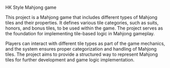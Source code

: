 HK Style Mahjong game

This project is a Mahjong game that includes different types of Mahjong tiles and their properties. It defines various tile categories, such as suits, honors, and bonus tiles, to be used within the game. The project serves as the foundation for implementing tile-based logic in Mahjong gameplay.

Players can interact with different tile types as part of the game mechanics, and the system ensures proper categorization and handling of Mahjong tiles. The project aims to provide a structured way to represent Mahjong tiles for further development and game logic implementation.
